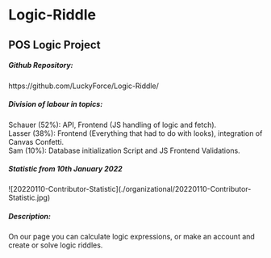 # Logic-Riddle
<h2>POS Logic Project</h2>

<h5>Github Repository:</h5>
https://github.com/LuckyForce/Logic-Riddle/ <br>

<h5>Division of labour in topics:</h5>
Schauer (52%): API, Frontend (JS handling of logic and fetch). <br>
Lasser (38%): Frontend (Everything that had to do with looks), integration of Canvas Confetti. <br>
Sam (10%): Database initialization Script and JS Frontend Validations. <br>

<h5>Statistic from 10th January 2022</h5>
![20220110-Contributor-Statistic](./organizational/20220110-Contributor-Statistic.jpg)

<h5>Description:</h5>
On our page you can calculate logic expressions, or make an account and create or solve logic riddles.

